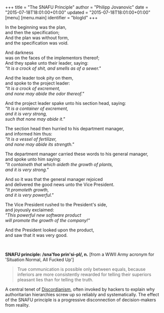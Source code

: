 +++
title = "The SNAFU Principle"
author = "Philipp Jovanovic"
date = "2015-07-18T18:01:00+01:00"
updated = "2015-07-18T18:01:00+01:00"
[menu]
[menu.main]
    identifier = "blogId"
+++

In the beginning was the plan, <br>
and then the specification; <br>
And the plan was without form, <br>
and the specification was void. <br>

And darkness <br>
was on the faces of the implementors thereof; <br>
And they spake unto their leader, saying: <br>
*"It is a crock of shit, and smells as of a sewer."* <br>

And the leader took pity on them, <br>
and spoke to the project leader: <br>
*"It is a crock of excrement, <br>
and none may abide the odor thereof."* <br>

And the project leader spake unto his section head, saying: <br>
*"It is a container of excrement, <br>
and it is very strong, <br>
such that none may abide it."* <br>

The section head then hurried to his department manager, <br>
and informed him thus: <br>
*"It is a vessel of fertilizer, <br>
and none may abide its strength."* <br>

The department manager carried these words to his general manager, <br>
and spoke unto him saying: <br>
*"It containeth that which aideth the growth of plants, <br>
and it is very strong."* <br>

And so it was that the general manager rejoiced <br>
and delivered the good news unto the Vice President. <br>
*"It promoteth growth, <br>
and it is very powerful."* <br>

The Vice President rushed to the President's side, <br>
and joyously exclaimed: <br>
*"This powerful new software product <br>
will promote the growth of the company!"* <br>

And the President looked upon the product, <br>
and saw that it was very good. <br>

<br>

**SNAFU principle: /sna'foo prin'si-pl/, n.** [from a WWII Army acronym for 'Situation Normal, All Fucked Up']

> True communication is possible only between equals, because inferiors are more consistently rewarded for telling their superiors pleasant lies than for telling the truth.

A central tenet of [Discordianism](https://en.wikipedia.org/wiki/Discordianism), often invoked by hackers to explain why authoritarian hierarchies screw up so reliably and systematically. The effect of the SNAFU principle is a progressive disconnection of decision-makers from reality.
